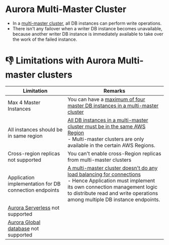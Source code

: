 # Aurora Multi-Master Cluster
- In a [multi-master cluster](https://docs.aws.amazon.com/AmazonRDS/latest/AuroraUserGuide/aurora-multi-master.html), all DB instances can perform write operations. 
- There isn't any failover when a writer DB instance becomes unavailable, because another writer DB instance is immediately available to take over the work of the failed instance.

# :thumbsdown: Limitations with Aurora Multi-master clusters

| Limitation                                                      | Remarks                                                                                                                                                                                                                                                                                                                                                 |
|-----------------------------------------------------------------|---------------------------------------------------------------------------------------------------------------------------------------------------------------------------------------------------------------------------------------------------------------------------------------------------------------------------------------------------------|
| Max 4 Master Instances                                          | You can have a [maximum of four master DB instances in a multi-master cluster](https://docs.aws.amazon.com/AmazonRDS/latest/AuroraUserGuide/aurora-multi-master.html)                                                                                                                                                                                   |
| All instances should be in same region                          | [All DB instances in a multi-master cluster must be in the same AWS Region](../../../AWS-Global-Architecture-Region-AZ.md)<br/>- Multi-master clusters are only available in the certain AWS Regions.                                                                                                                                                   |
| Cross-region replicas not supported                             | You can't enable cross-Region replicas from multi-master clusters                                                                                                                                                                                                                                                                                       |
| Application implementation for DB connection endpoints          | [A multi-master cluster doesn't do any load balancing for connections](https://docs.aws.amazon.com/AmazonRDS/latest/AuroraUserGuide/aurora-multi-master.html#aurora-multi-master-connectivity)<br/>- Hence Application must implement its own connection management logic to distribute read and write operations among multiple DB instance endpoints. |
| [Aurora Serverless](Serverless/Readme.md) not supported         |                                                                                                                                                                                                                                                                                                                                                         |
| [Aurora Global database](AuroraGlobalDatabase.md) not supported |                                                                                                                                                                                                                                                                                                                                                         |
